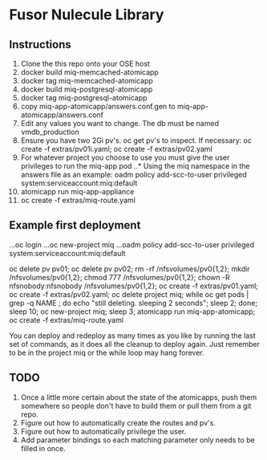 Fusor Nulecule Library
======================

Instructions
------------
1. Clone the this repo onto your OSE host
2. docker build miq-memcached-atomicapp
3. docker tag <hash> miq-memcached-atomicapp
4. docker build miq-postgresql-atomicapp
5. docker tag <hash> miq-postgresql-atomicapp
6. copy miq-app-atomicapp/answers.conf.gen to miq-app-atomicapp/answers.conf
7. Edit any values you want to change. The db must be named vmdb_production
8. Ensure you have two 2Gi pv's. oc get pv's to inspect. If necessary: oc create -f extras/pv01i.yaml; oc create -f extras/pv02.yaml
9. For whatever project you choose to use you must give the user privileges to run the miq-app pod
..* Using the miq namespace in the answers file as an example: oadm policy add-scc-to-user privileged system:serviceaccount:miq:default
10. atomicapp run miq-app-appliance
11. oc create -f extras/miq-route.yaml

Example first deployment
-------------------------
...oc login
...oc new-project miq
...oadm policy add-scc-to-user privileged system:serviceaccount:miq:default

oc delete pv pv01; oc delete pv pv02; rm -rf /nfsvolumes/pv0{1,2}; mkdir /nfsvolumes/pv0{1,2}; chmod 777 /nfsvolumes/pv0{1,2}; chown -R nfsnobody:nfsnobody /nfsvolumes/pv0{1,2}; oc create -f extras/pv01.yaml; oc create -f extras/pv02.yaml; oc delete project miq; while oc get pods | grep -q NAME ; do echo "still deleting. sleeping 2 seconds"; sleep 2; done; sleep 10; oc new-project miq; sleep 3; atomicapp run miq-app-atomicapp; oc create -f extras/miq-route.yaml

You can deploy and redeploy as many times as you like by running the last set of commands, as it does all the cleanup to deploy again. Just remember to be in the project miq or the while loop may hang forever.

TODO
----
1. Once a little more certain about the state of the atomicapps, push them somewhere so people don't have to build them or pull them from a git repo.
2. Figure out how to automatically create the routes and pv's.
3. Figure out how to automatically privilege the user.
4. Add parameter bindings so each matching parameter only needs to be filled in once.
